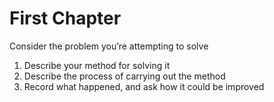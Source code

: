 # First Chapter

Consider the problem you’re attempting to solve

1. Describe your method for solving it
2. Describe the process of carrying out the method
3. Record what happened, and ask how it could be improved



